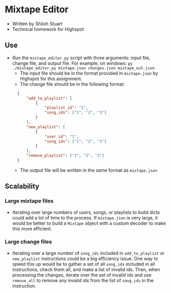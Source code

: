 # Mixtape Editor
- Written by Shiloh Stuart
- Technical homework for Highspot

## Use
- Run the `mixtape_editor.py` script with three arguments: input file, change file, and output file. For example, on windows: `py ./mixtape_editor.py mixtape.json changes.json mixtape_out.json`
  - The input file should be in the format provided in `mixtape.json` by Highspot for this assignment.
  - The change file should be in the following format:
  ```json
    {
        "add_to_playlist": [
            {
                "playlist_id": "1",
                "song_ids": ["1", "2", "3"]
            }
        ],
        "new_playlist": [
            {
                "user_id": "1",
                "song_ids": ["1", "2", "3"]
            }
        ],
        "remove_playlist": ["1", "2", "3"]
    }
  ``` 
  - The output file will be written in the same format as `mixtape.json`

## Scalability
### Large mixtape files
- Iterating over large numbers of users, songs, or playlists to build dicts could add a lot of time to the process. If `mixtape.json` is very large, it would be better to build a `Mixtape` object with a custom decoder to make this more efficient.

### Large change files
- Iterating over a large number of `song_ids` included in `add_to_playlist` or `new_playlist` instructions could be a big efficiency issue. One way to speed this up would be to gather a set of all `song_ids` included in all instructions, check them all, and make a list of invalid ids. Then, when processing the changes, iterate over the set of invalid ids and use `remove_all` to remove any invalid ids from the list of `song_ids` in the instruction.
